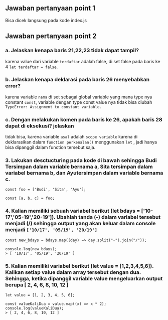 ## Jawaban pertanyaan point 1

Bisa dicek langsung pada kode index.js

## Jawaban pertanyaan point 2

### a. Jelaskan kenapa baris 21,22,23 tidak dapat tampil?

karena value dari variable `terdaftar` adalah false, di set false pada baris ke 4 `let terdaftar = false`.

### b. Jelaskan kenapa deklarasi pada baris 26 menyebabkan error?

karena variable `nama` di set sebagai global variable yang mana type nya constant `const`, variable dengan type const value nya tidak bisa diubah `TypeError: Assignment to constant variable.`

### c. Dengan melakukan komen pada baris ke 26, apakah baris 28 dapat di eksekusi? jelaskan

tidak bisa, karena variable `asal` adalah `scope variable` karena di deklarasikan dalam `function perkenalan()` menggunakan `let` , jadi hanya bisa dipanggil dalam function tersebut saja.

### 3. Lakukan desctucturing pada kode di bawah sehingga Budi Tersimpan dalam variable bernama a, Sita tersimpan dalam variabel bernama b, dan Ayutersimpan dalam variable bernama c.

`const foo = ['Budi', 'Sita', 'Ayu'];`

```
const [a, b, c] = foo;
```

### 4. Kalian memiliki sebuah variabel berikut (let bdays = ['10-17','05-19','20-19']). Ubahlah tanda (-) dalam variabel tersebut menjadi (/) sehingga output yang akan keluar dalam console menjadi `['10/17', '05/19', '20/19']`

```
const new_bdays = bdays.map((day) => day.split("-").join("/"));

console.log(new_bdays);
> [ '10/17', '05/19', '20/19' ]
```

### 5. Kalian memiliki variabel berikut (let value = [1,2,3,4,5,6]). Kalikan setiap value dalam array tersebut dengan dua. Sehingga, ketika dipanggil variable value mengeluarkan output berupa [ 2, 4, 6, 8, 10, 12 ]

```
let value = [1, 2, 3, 4, 5, 6];

const valueKaliDua = value.map((x) => x * 2);
console.log(valueKaliDua);
> [ 2, 4, 6, 8, 10, 12 ]
```
